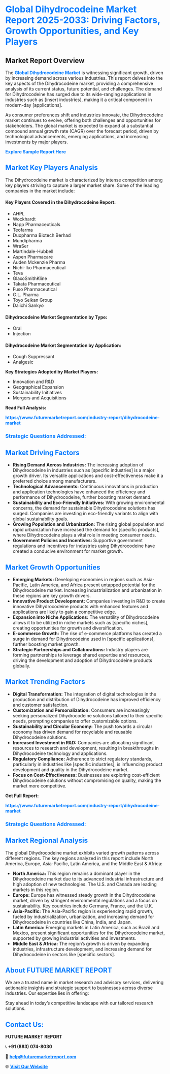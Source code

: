 <h1 style="color: #007BFF;">Global Dihydrocodeine Market Report 2025-2033: Driving Factors, Growth Opportunities, and Key Players</h1>

<section id="overview">
<h2>Market Report Overview</h2>
<p>The <a href="https://www.futuremarketreport.com/industry-report/dihydrocodeine-market" style="color: #007BFF; text-decoration: none;"><strong>Global Dihydrocodeine Market</strong></a> is witnessing significant growth, driven by increasing demand across various industries. This report delves into the key aspects of the Dihydrocodeine market, providing a comprehensive analysis of its current status, future potential, and challenges. The demand for Dihydrocodeine has surged due to its wide-ranging applications in industries such as [insert industries], making it a critical component in modern-day [applications].</p>
<p>As consumer preferences shift and industries innovate, the Dihydrocodeine market continues to evolve, offering both challenges and opportunities for stakeholders. The global market is expected to expand at a substantial compound annual growth rate (CAGR) over the forecast period, driven by technological advancements, emerging applications, and increasing investments by major players.</p>
</section>

<section id="overview">
<p><a href="https://www.futuremarketreport.com/request-sample/reportId=77903" style="color: #007BFF; text-decoration: none;"><strong>Explore Sample Report Here</strong></a></p>
</section>

<section id="key-players">
<h2 style="color: #007BFF;">Market Key Players Analysis</h2>
<p>The Dihydrocodeine market is characterized by intense competition among key players striving to capture a larger market share. Some of the leading companies in the market include:</p>
<h4>Key Players Covered in the Dihydrocodeine Report:</h4>
<ul><li>AHPL</li><li>Wockhardt</li><li>Napp Pharmaceuticals</li><li>Teofarma</li><li>Duopharma Biotech Berhad</li><li>Mundipharma</li><li>WraSer</li><li>Martindale-Hubbell</li><li>Aspen Pharmacare</li><li>Auden Mckenzie Pharma</li><li>Nichi-Iko Pharmaceutical</li><li>Teva</li><li>GlaxoSmithKline</li><li>Takata Pharmaceutical</li><li>Fuso Pharmaceutical</li><li>G.L. Pharma</li><li>Toyo Seikan Group</li><li>Daiichi Sankyo</li></ul>
<h4>Dihydrocodeine Market Segmentation by Type:</h4>
<ul><li>Oral</li><li>Injection</li></ul>

<h4>Dihydrocodeine Market Segmentation by Application:</h4>
<ul><li>Cough Suppressant</li><li>Analgesic</li></ul>
<p><strong>Key Strategies Adopted by Market Players:</strong></p>
<ul>
<li>Innovation and R&D</li>
<li>Geographical Expansion</li>
<li>Sustainability Initiatives</li>
<li>Mergers and Acquisitions</li>
</ul>
</section>

<section>
<p><strong>Read Full Analysis: </strong></p><a href="https://www.futuremarketreport.com/industry-report/dihydrocodeine-market" style="color: #007BFF; text-decoration: none;"><strong>https://www.futuremarketreport.com/industry-report/dihydrocodeine-market</strong></a>
<h3 style="color: #007BFF;">Strategic Questions Addressed:</h3>
</section>

<section id="driving-factors">
<h2 style="color: #007BFF;">Market Driving Factors</h2>
<ul>
<li><strong>Rising Demand Across Industries:</strong> The increasing adoption of Dihydrocodeine in industries such as [specific industries] is a major growth driver. Its versatile applications and cost-effectiveness make it a preferred choice among manufacturers.</li>
<li><strong>Technological Advancements:</strong> Continuous innovations in production and application technologies have enhanced the efficiency and performance of Dihydrocodeine, further boosting market demand.</li>
<li><strong>Sustainability and Eco-Friendly Initiatives:</strong> With growing environmental concerns, the demand for sustainable Dihydrocodeine solutions has surged. Companies are investing in eco-friendly variants to align with global sustainability goals.</li>
<li><strong>Growing Population and Urbanization:</strong> The rising global population and rapid urbanization have increased the demand for [specific products], where Dihydrocodeine plays a vital role in meeting consumer needs.</li>
<li><strong>Government Policies and Incentives:</strong> Supportive government regulations and incentives for industries using Dihydrocodeine have created a conducive environment for market growth.</li>
</ul>
</section>

<section id="growth-opportunities">
<h2 style="color: #007BFF;">Market Growth Opportunities</h2>
<ul>
<li><strong>Emerging Markets:</strong> Developing economies in regions such as Asia-Pacific, Latin America, and Africa present untapped potential for the Dihydrocodeine market. Increasing industrialization and urbanization in these regions are key growth drivers.</li>
<li><strong>Innovative Product Development:</strong> Companies investing in R&D to create innovative Dihydrocodeine products with enhanced features and applications are likely to gain a competitive edge.</li>
<li><strong>Expansion into Niche Applications:</strong> The versatility of Dihydrocodeine allows it to be utilized in niche markets such as [specific niches], creating opportunities for growth and diversification.</li>
<li><strong>E-commerce Growth:</strong> The rise of e-commerce platforms has created a surge in demand for Dihydrocodeine used in [specific applications], further boosting market growth.</li>
<li><strong>Strategic Partnerships and Collaborations:</strong> Industry players are forming partnerships to leverage shared expertise and resources, driving the development and adoption of Dihydrocodeine products globally.</li>
</ul>
</section>

<section id="trending-factors">
<h2 style="color: #007BFF;">Market Trending Factors</h2>
<ul>
<li><strong>Digital Transformation:</strong> The integration of digital technologies in the production and distribution of Dihydrocodeine has improved efficiency and customer satisfaction.</li>
<li><strong>Customization and Personalization:</strong> Consumers are increasingly seeking personalized Dihydrocodeine solutions tailored to their specific needs, prompting companies to offer customizable options.</li>
<li><strong>Sustainability and Circular Economy:</strong> The push towards a circular economy has driven demand for recyclable and reusable Dihydrocodeine solutions.</li>
<li><strong>Increased Investment in R&D:</strong> Companies are allocating significant resources to research and development, resulting in breakthroughs in Dihydrocodeine technology and applications.</li>
<li><strong>Regulatory Compliance:</strong> Adherence to strict regulatory standards, particularly in industries like [specific industries], is influencing product development and quality in the Dihydrocodeine market.</li>
<li><strong>Focus on Cost-Effectiveness:</strong> Businesses are exploring cost-efficient Dihydrocodeine solutions without compromising on quality, making the market more competitive.</li>
</ul>
</section>

<section>
<p><strong>Get Full Report: </strong></p><a href="https://www.futuremarketreport.com/industry-report/dihydrocodeine-market" style="color: #007BFF; text-decoration: none;"><strong>https://www.futuremarketreport.com/industry-report/dihydrocodeine-market</strong></a>
<h3 style="color: #007BFF;">Strategic Questions Addressed:</h3>
</section>


<section id="regional-analysis">
<h2 style="color: #007BFF;">Market Regional Analysis</h2>
<p>The global Dihydrocodeine market exhibits varied growth patterns across different regions. The key regions analyzed in this report include North America, Europe, Asia-Pacific, Latin America, and the Middle East & Africa:</p>
<ul>
<li><strong>North America:</strong> This region remains a dominant player in the Dihydrocodeine market due to its advanced industrial infrastructure and high adoption of new technologies. The U.S. and Canada are leading markets in this region.</li>
<li><strong>Europe:</strong> Europe has witnessed steady growth in the Dihydrocodeine market, driven by stringent environmental regulations and a focus on sustainability. Key countries include Germany, France, and the U.K.</li>
<li><strong>Asia-Pacific:</strong> The Asia-Pacific region is experiencing rapid growth, fueled by industrialization, urbanization, and increasing demand for Dihydrocodeine in countries like China, India, and Japan.</li>
<li><strong>Latin America:</strong> Emerging markets in Latin America, such as Brazil and Mexico, present significant opportunities for the Dihydrocodeine market, supported by growing industrial activities and investments.</li>
<li><strong>Middle East & Africa:</strong> The region’s growth is driven by expanding industries, infrastructure development, and increasing demand for Dihydrocodeine in sectors like [specific sectors].</li>
</ul>
</section>

<footer>
<h2 style="color: #007BFF;">About FUTURE MARKET REPORT</h2>
<p>We are a trusted name in market research and advisory services, delivering actionable insights and strategic support to businesses across diverse industries. Our expertise lies in offering:</p>

<p>Stay ahead in today’s competitive landscape with our tailored research solutions.</p>

<h2 style="color: #007BFF;">Contact Us:</h2>
<p><strong>FUTURE MARKET REPORT</strong></p>
<p>📞 <strong>+91 (883) 074-8030</strong></p>
<p>📧 <strong><a href="mailto:help@futuremarketreport.com" style="color: #007BFF;">help@futuremarketreport.com</a></strong></p>
<p>🌐 <strong><a href="https://www.futuremarketreport.com/" style="color: #007BFF;">Visit Our Website</a></strong></p>
</footer>